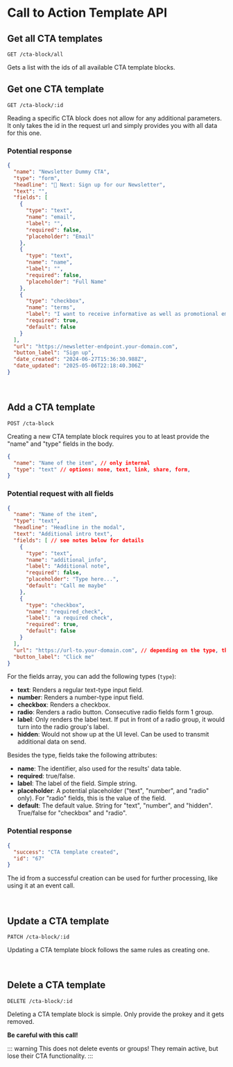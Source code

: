 
# Call to Action Template API

## Get all CTA templates

```
GET /cta-block/all
```

Gets a list with the ids of all available CTA template blocks.

## Get one CTA template

```
GET /cta-block/:id
```

Reading a specific CTA block does not allow for any additional parameters. It only takes the id in the request url and simply provides you with all data for this one.

### Potential response

```json
{
  "name": "Newsletter Dummy CTA",
  "type": "form",
  "headline": "🥰 Next: Sign up for our Newsletter",
  "text": "",
  "fields": [
    {
      "type": "text",
      "name": "email",
      "label": "",
      "required": false,
      "placeholder": "Email"
    },
    {
      "type": "text",
      "name": "name",
      "label": "",
      "required": false,
      "placeholder": "Full Name"
    },
    {
      "type": "checkbox",
      "name": "terms",
      "label": "I want to receive informative as well as promotional emails.",
      "required": true,
      "default": false
    }
  ],
  "url": "https://newsletter-endpoint.your-domain.com",
  "button_label": "Sign up",
  "date_created": "2024-06-27T15:36:30.988Z",
  "date_updated": "2025-05-06T22:18:40.306Z"
}
```

<br />

## Add a CTA template

```
POST /cta-block
```

Creating a new CTA template block requires you to at least provide the "name" and "type" fields in the body.

```json
{
  "name": "Name of the item", // only internal
  "type": "text" // options: none, text, link, share, form,
}
```

### Potential request with all fields

```json
{
  "name": "Name of the item",
  "type": "text",
  "headline": "Headline in the modal",
  "text": "Additional intro text",
  "fields": [ // see notes below for details
    {
      "type": "text",
      "name": "additional_info",
      "label": "Additional note",
      "required": false,
      "placeholder": "Type here...",
      "default": "Call me maybe"
    },
    {
      "type": "checkbox",
      "name": "required_check",
      "label": "a required check",
      "required": true,
      "default": false
    }
  ],
  "url": "https://url-to.your-domain.com", // depending on the type, this is the link or endpoint for the form data
  "button_label": "Click me"
}
```

For the fields array, you can add the following types (`type`):
* **text**: Renders a regular text-type input field.
* **number**: Renders a number-type input field.
* **checkbox**: Renders a checkbox.
* **radio**: Renders a radio button. Consecutive radio fields form 1 group.
* **label**: Only renders the label text. If put in front of a radio group, it would turn into the radio group's label.
* **hidden**: Would not show up at the UI level. Can be used to transmit additional data on send.

Besides the type, fields take the following attributes:
* **name**: The identifier, also used for the results' data table.
* **required**: true/false.
* **label**: The label of the field. Simple string.
* **placeholder**: A potential placeholder ("text", "number", and "radio" only). For "radio" fields, this is the value of the field.
* **default**: The default value. String for "text", "number", and "hidden". True/false for "checkbox" and "radio".

### Potential response

```json
{
  "success": "CTA template created",
  "id": "67"
}
```

The id from a successful creation can be used for further processing, like using it at an event call.

<br />

## Update a CTA template

```
PATCH /cta-block/:id
```

Updating a CTA template block follows the same rules as creating one.

<br />

## Delete a CTA template

```
DELETE /cta-block/:id
```

Deleting a CTA template block is simple. Only provide the prokey and it gets removed.

**Be careful with this call!**

::: warning This does not delete events or groups!
They remain active, but lose their CTA functionality.
:::
